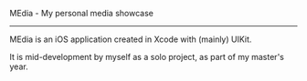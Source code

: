 MEdia - My personal media showcase

-------------------------------------------------------------------------------

MEdia is an iOS application created in Xcode with (mainly) UIKit. 

It is mid-development by myself as a solo project, as part of my master's year.

